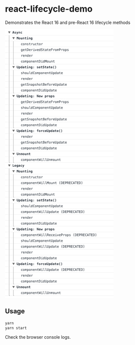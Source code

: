 # react-lifecycle-demo

Demonstrates the React 16 and pre-React 16 lifecycle methods

![Screenshot](https://raw.githubusercontent.com/tlrobinson/react-lifecycle-demo/master/screenshot.png)

## Usage

```
yarn
yarn start
```

Check the browser console logs.
